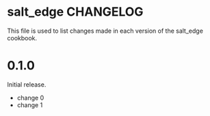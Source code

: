 # salt_edge CHANGELOG

This file is used to list changes made in each version of the salt_edge cookbook.

# 0.1.0

Initial release.

- change 0
- change 1

